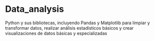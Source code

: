 # Data_analysis

Python y sus bibliotecas, incluyendo Pandas y
Matplotlib para limpiar y transformar datos,
realizar análisis estadísticos básicos y crear
visualizaciones de datos básicas y especializadas

